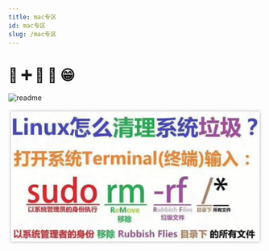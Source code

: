 ```yaml
---
title: mac专区
id: mac专区
slug: /mac专区
---
```


# 🙁 ➕ 🍺 🟰 😁

![readme](https://raw.githubusercontent.com/pptfz/picgo-images/master/img/readme.gif)



![iShot2020-10-28_15.06.18](https://raw.githubusercontent.com/pptfz/picgo-images/master/img/iShot2020-10-28_15.06.18.png)